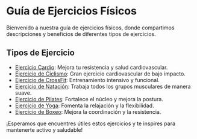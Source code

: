 # Guía de Ejercicios Físicos

Bienvenido a nuestra guía de ejercicios físicos, donde compartimos descripciones y beneficios de diferentes tipos de ejercicios.

## Tipos de Ejercicio

- [Ejercicio Cardio](ejercicios/cardio.md): Mejora tu resistencia y salud cardiovascular.
- [Ejercicio de Ciclismo](ejercicios/ciclismo.md): Gran ejercicio cardiovascular de bajo impacto.
- [Ejercicio de CrossFit](ejercicios/crossfit.md): Entrenamiento intensivo y funcional.
- [Ejercicio de Natación](ejercicios/natacion.md): Trabaja todos los grupos musculares de manera suave.
- [Ejercicio de Pilates](ejercicios/pilates.md): Fortalece el núcleo y mejora la postura.
- [Ejercicio de Yoga](ejercicios/yoga.md): Fomenta la relajación y la flexibilidad.
- [Ejercicio de Boxeo](ejercicios/boxeo.md): Mejora la coordinación y la resistencia.


¡Esperamos que encuentres útiles estos ejercicios y te inspires para mantenerte activo y saludable!